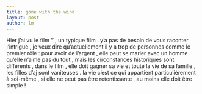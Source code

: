 ```yaml
---
title: gone with the wind 
layout: post
author: lm
---
```

<p>Hier j’ai vu le film ‘’ , un typique film . y’a pas de besoin de vous raconter l’intrigue , je veux dire qu’actuellement il y a trop de personnes comme le premier rôle : pour avoir de l’argent , elle peut se marier avec un homme qu’elle n’aime pas du tout , mais les circonstances historiques sont différents , dans le film , elle doit gagner sa vie et toute la vie de sa famille , les filles d’aj sont vaniteuses . la vie c’est ce qui appartient particulièrement à soi-même , si elle ne peut pas être retentissante , au moins elle doit être simple ! </p>
